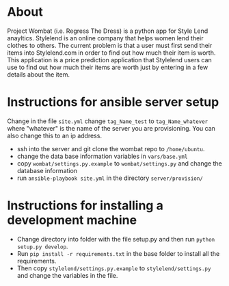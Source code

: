 # About

Project Wombat (i.e. Regress The Dress) is a python app for Style Lend anayltics. Stylelend is an online company that helps women lend their clothes to others. The current problem is that a user must first send their items into Stylelend.com in order to find out how much their item is worth. This application is a price prediction application that Stylelend users can use to find out how much their items are worth just by entering in a few details about the item.

# Instructions for ansible server setup

Change in the file `site.yml` change `tag_Name_test` to
`tag_Name_whatever` where "whatever" is the name of the server you are
provisioning. You can also change this to an ip address.

- ssh into the server and git clone the wombat repo to `/home/ubuntu`.
- change the data base information variables in `vars/base.yml`
- copy `wombat/settings.py.example` to `wombat/settings.py` and change the
  database information
- run `ansible-playbook site.yml` in the directory `server/provision/`

# Instructions for installing a development machine

- Change directory into folder with the file setup.py and then run `python
  setup.py develop`.
- Run `pip install -r requirements.txt` in the base folder to install
    all the requirements.
- Then copy `stylelend/settings.py.example` to `stylelend/settings.py` and change the
  variables in the file. 
